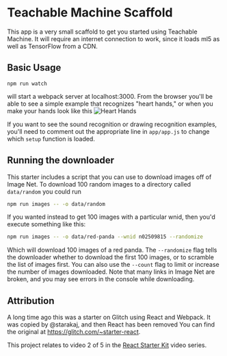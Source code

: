 Teachable Machine Scaffold
===========================

This app is a very small scaffold to get you started using Teachable Machine. It will require an internet connection to work, since it loads ml5 as well as TensorFlow from a CDN.

## Basic Usage

```
npm run watch
```

will start a webpack server at localhost:3000. From the browser you'll be able to see a simple example that recognizes "heart hands," or when you make your hands look like this ![Heart Hands](https://image.shutterstock.com/image-photo/woman-making-heart-her-hands-600w-1211985307.jpg)

If you want to see the sound recognition or drawing recognition examples, you'll need to comment out the appropriate line in `app/app.js` to change which `setup` function is loaded.

## Running the downloader

This starter includes a script that you can use to download images off of Image Net. To download 100 random images to a directory called `data/random` you could run

```sh
npm run images -- -o data/random
```

If you wanted instead to get 100 images with a particular wnid, then you'd execute something like this:

```sh
npm run images -- -o data/red-panda --wnid n02509815 --randomize
```

Which will download 100 images of a red panda. The `--randomize` flag tells the downloader whether to download the first 100 images, or to scramble the list of images first. You can also use the `--count` flag to limit or increase the number of images downloaded. Note that many links in Image Net are broken, and you may see errors in the console while downloading.

## Attribution
A long time ago this was a starter on Glitch using React and Webpack. It was copied by @starakaj, and then React has been removed You can find the original at https://glitch.com/~starter-react.

This project relates to video 2 of 5 in the [React Starter Kit](https://glitch.com/react-starter-kit) video series.

